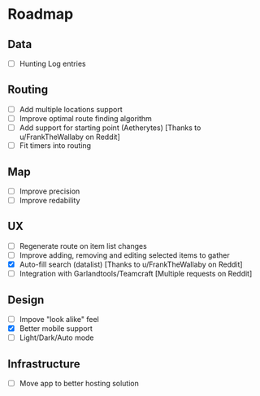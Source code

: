 # Roadmap

## Data
- [ ] Hunting Log entries

## Routing
- [ ] Add multiple locations support
- [ ] Improve optimal route finding algorithm
- [ ] Add support for starting point (Aetherytes) \[Thanks to u/FrankTheWallaby on Reddit\]
- [ ] Fit timers into routing

## Map
- [ ] Improve precision
- [ ] Improve redability

## UX
- [ ] Regenerate route on item list changes
- [ ] Improve adding, removing and editing selected items to gather
- [x] Auto-fill search (datalist) \[Thanks to u/FrankTheWallaby on Reddit\]
- [ ] Integration with Garlandtools/Teamcraft \[Multiple requests on Reddit\]

## Design
- [ ] Impove "look alike" feel
- [x] Better mobile support
- [ ] Light/Dark/Auto mode

## Infrastructure
- [ ] Move app to better hosting solution
